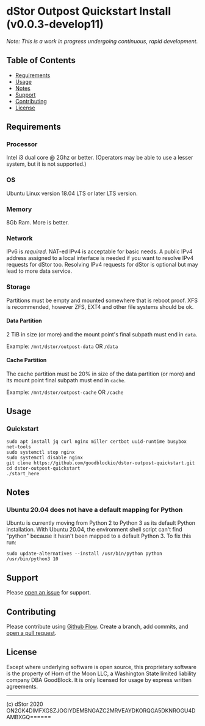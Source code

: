 # dStor Outpost Quickstart Install (v0.0.3-develop11)

*Note: This is a work in progress undergoing continuous, rapid development.* 


## Table of Contents

- [Requirements](#Requirements)
- [Usage](#usage)
- [Notes](#notes)
- [Support](#support)
- [Contributing](#contributing)
- [License](#license)

## Requirements

### Processor
Intel i3 dual core @ 2Ghz or better. (Operators may be able to use a lesser system, but it is not supported.)

### OS
Ubuntu Linux version 18.04 LTS or later LTS version.

### Memory
8Gb Ram.  More is better.

### Network
IPv6 is _required_. NAT-ed IPv4 is acceptable for basic needs. A public IPv4 address assigned to a local interface is needed if you want to resolve IPv4 requests for dStor too.  Resolving IPv4 requests for dStor is optional but may lead to more data service.

### Storage
Partitions must be empty and mounted somewhere that is reboot proof.  XFS is recommended, however ZFS, EXT4 and other file systems should be ok.

#### Data Partition
2 TiB in size (or more) and the mount point&#x27;s final subpath must end in `data`.

Example: `/mnt/dstor/outpost-data` OR `/data`

#### Cache Partition
The cache partition must be 20% in size of the data partition (or more) and its mount point final subpath must end in `cache`.

Example: `/mnt/dstor/outpost-cache` OR `/cache`



## Usage

### Quickstart
```
sudo apt install jq curl nginx miller certbot uuid-runtime busybox net-tools
sudo systemctl stop nginx
sudo systemctl disable nginx
git clone https://github.com/goodblockio/dstor-outpost-quickstart.git
cd dstor-outpost-quickstart
./start_here
```



## Notes

### Ubuntu 20.04 does not have a default mapping for Python
Ubuntu is currently moving from Python 2 to Python 3 as its default Python installation.  With Ubuntu 20.04, the environment shell script can&#x27;t find &quot;python&quot; because it hasn&#x27;t been mapped to a default Python 3.  To fix this run:
```
sudo update-alternatives --install /usr/bin/python python /usr/bin/python3 10
```



## Support

Please [open an issue](https://github.com/goodblockio/dstor-outpost-quickstart/issues/new) for support.

## Contributing

Please contribute using [Github Flow](https://guides.github.com/introduction/flow/). Create a branch, add commits, and [open a pull request](https://github.com/goodblockio/dstor-outpost-quickstart/compare/).

## License

Except where underlying software is open source, this proprietary software is the property of Horn of the Moon LLC, a Washington State limited liability company DBA GoodBlock. It is only licensed for usage by express written agreements.


-----
(c) dStor 2020 ON2GK4DIMFXGSZJOGIYDEMBNGAZC2MRVEAYDKORQGA5DKNROGU4DAMBXGQ======

